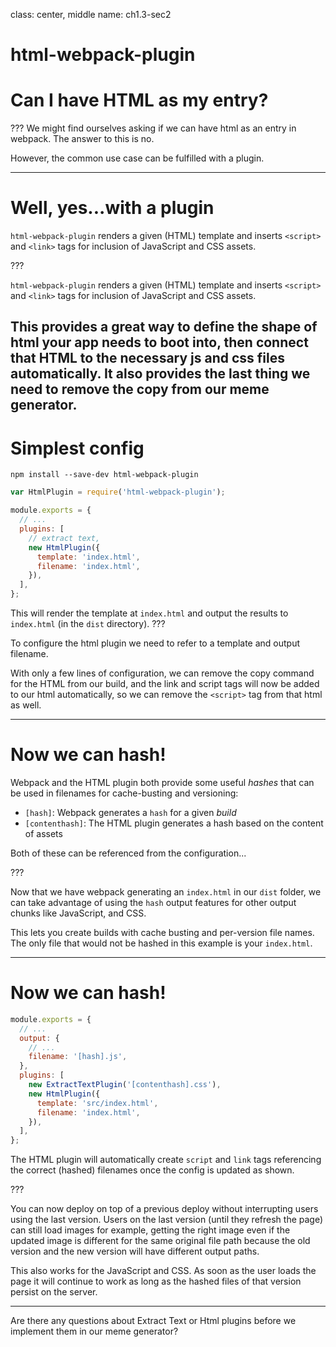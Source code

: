 class: center, middle
name: ch1.3-sec2
# html-webpack-plugin

# Can I have HTML as my entry?

???
We might find ourselves asking if we can have html as an entry in webpack. The answer to this is no.

However, the common use case can be fulfilled with a plugin.

---

# Well, yes...with a plugin

`html-webpack-plugin` renders a given (HTML) template and inserts `<script>` and `<link>` tags for inclusion of JavaScript and CSS assets.

???

`html-webpack-plugin` renders a given (HTML) template and inserts `<script>` and `<link>` tags for inclusion of JavaScript and CSS assets.

This provides a great way to define the shape of html your app needs to boot into, then connect that HTML to the necessary js and css files automatically.  It also provides the last thing we need to remove the copy from our meme generator.
---

# Simplest config

```shell
npm install --save-dev html-webpack-plugin
```

```javascript
var HtmlPlugin = require('html-webpack-plugin');

module.exports = {
  // ...
  plugins: [
    // extract text,
    new HtmlPlugin({
      template: 'index.html',
      filename: 'index.html',
    }),
  ],
};
```

This will render the template at `index.html` and output the results to `index.html` (in the `dist` directory).
???

To configure the html plugin we need to refer to a template and output filename.

With only a few lines of configuration, we can remove the copy command for the HTML from our build, and the link and script tags will now be added to our html automatically, so we can remove the `<script>` tag from that html as well.

---

# Now we can hash!

Webpack and the HTML plugin both provide some useful _hashes_ that can be used in filenames for cache-busting and versioning:

* `[hash]`: Webpack generates a `hash` for a given _build_
* `[contenthash]`: The HTML plugin generates a hash based on the content of assets

Both of these can be referenced from the configuration...

???

Now that we have webpack generating an `index.html` in our `dist` folder, we can take advantage of using the `hash` output features for other output chunks like JavaScript, and CSS.

This lets you create builds with cache busting and per-version file names. The only file that would not be hashed in this example is your `index.html`.

---

# Now we can hash!

```javascript
module.exports = {
  // ...
  output: {
    // ...
    filename: '[hash].js',
  },
  plugins: [
    new ExtractTextPlugin('[contenthash].css'),
    new HtmlPlugin({
      template: 'src/index.html',
      filename: 'index.html',
    }),
  ],
};
```

The HTML plugin will automatically create `script` and `link` tags referencing the correct (hashed) filenames once the config is updated as shown.

???

You can now deploy on top of a previous deploy without interrupting users using the last version. Users on the last version (until they refresh the page) can still load images for example, getting the right image even if the updated image is different for the same original file path because the old version and the new version will have different output paths.

This also works for the JavaScript and CSS. As soon as the user loads the page it will continue to work as long as the hashed files of that version persist on the server.

----

Are there any questions about Extract Text or Html plugins before we implement them in our meme generator?
